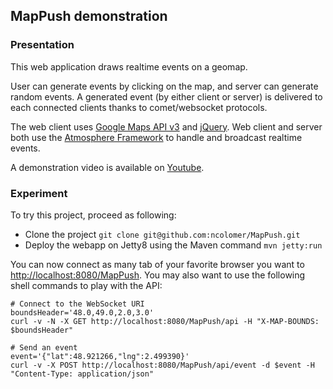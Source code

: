 ## MapPush demonstration
### Presentation
This web application draws realtime events on a geomap.

User can generate events by clicking on the map, and server can generate random events. 
A generated event (by either client or server) is delivered to each connected clients thanks to comet/websocket protocols.

The web client uses [Google Maps API v3](http://code.google.com/intl/fr-FR/apis/maps/documentation/javascript/) and [jQuery](http://jquery.com/).
Web client and server both use the [Atmosphere Framework](https://github.com/Atmosphere/atmosphere) to handle and broadcast realtime events.

A demonstration video is available on [Youtube](http://www.youtube.com/watch?v=1Abv88t5igc).

### Experiment
To try this project, proceed as following:

* Clone the project `git clone git@github.com:ncolomer/MapPush.git`
* Deploy the webapp on Jetty8 using the Maven command `mvn jetty:run`

You can now connect as many tab of your favorite browser you want to [http://localhost:8080/MapPush](http://localhost:8080/MapPush).
You may also want to use the following shell commands to play with the API:

```
# Connect to the WebSocket URI
boundsHeader='48.0,49.0,2.0,3.0'
curl -v -N -X GET http://localhost:8080/MapPush/api -H "X-MAP-BOUNDS: $boundsHeader"

# Send an event
event='{"lat":48.921266,"lng":2.499390}'
curl -v -X POST http://localhost:8080/MapPush/api/event -d $event -H "Content-Type: application/json"
```
